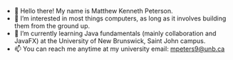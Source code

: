 - 👋 Hello there! My name is Matthew Kenneth Peterson.
- 👀 I’m interested in most things computers, as long as it involves building them from the ground up.
- 🌱 I’m currently learning Java fundamentals (mainly collaboration and JavaFX) at the University of New Brunswick, Saint John campus.
- 📫 You can reach me anytime at my university email: mpeters9@unb.ca
